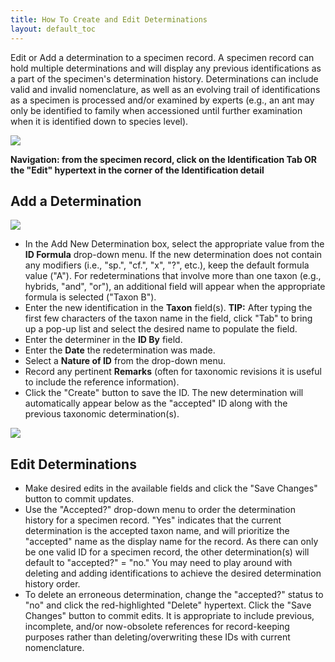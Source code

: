 ```yaml
---
title: How To Create and Edit Determinations
layout: default_toc
---
```


Edit or Add a determination to a specimen record. A specimen record can hold multiple determinations and will display any previous identifications as a part of the specimen's determination history. Determinations can include valid and invalid nomenclature, as well as an evolving trail of identifications as a specimen is processed and/or examined by experts (e.g., an ant may only be identified to family when accessioned until further examination when it is identified down to species level).

![](https://github.com/ArctosDB/documentation-wiki/blob/master/tutorial_images/edit_identification_1.jpg)

**Navigation: from the specimen record, click on the Identification Tab OR the "Edit" hypertext in the corner of the Identification detail**

## Add a Determination

![](https://github.com/ArctosDB/documentation-wiki/blob/master/tutorial_images/edit_identification_2.jpg)

* In the Add New Determination box, select the appropriate value from the **ID Formula** drop-down menu. If the new determination does not contain any modifiers (i.e., "sp.", "cf.", "x", "?", etc.), keep the default formula value ("A"). For redeterminations that involve more than one taxon (e.g., hybrids, "and", "or"), an additional field will appear when the appropriate formula is selected ("Taxon B").
* Enter the new identification in the **Taxon** field(s). **TIP:** After typing the first few characters of the taxon name in the field, click "Tab" to bring up a pop-up list and select the desired name to populate the field.
* Enter the determiner in the **ID By** field.
* Enter the **Date** the redetermination was made.
* Select a **Nature of ID** from the drop-down menu.
* Record any pertinent **Remarks** (often for taxonomic revisions it is useful to include the reference information).
* Click the "Create" button to save the ID. The new determination will automatically appear below as the "accepted" ID along with the previous taxonomic determination(s).

![](https://github.com/ArctosDB/documentation-wiki/blob/master/tutorial_images/edit_identification_3.jpg)

## Edit Determinations

* Make desired edits in the available fields and click the "Save Changes" button to commit updates.
* Use the "Accepted?" drop-down menu to order the determination history for a specimen record. "Yes" indicates that the current determination is the accepted taxon name, and will prioritize the "accepted" name as the display name for the record. As there can only be one valid ID for a specimen record, the other determination(s) will default to "accepted?" = "no." You may need to play around with deleting and adding identifications to achieve the desired determination history order.
* To delete an erroneous determination, change the "accepted?" status to "no" and click the red-highlighted "Delete" hypertext. Click the "Save Changes" button to commit edits. It is appropriate to include previous, incomplete, and/or now-obsolete references for record-keeping purposes rather than deleting/overwriting these IDs with current nomenclature.
